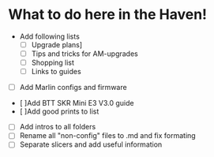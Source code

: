 # What to do here in the Haven!
- Add following lists
  - [ ] Upgrade plans]
  - [ ] Tips and tricks for AM-upgrades
  - [ ] Shopping list
  - [ ] Links to guides
- [ ] Add Marlin configs and firmware
- [ ]Add BTT SKR Mini E3 V3.0 guide
- [ ]Add good prints to list
- [ ] Add intros to all folders
- [ ] Rename all "non-config" files to .md and fix formating
- [ ] Separate slicers and add useful information
